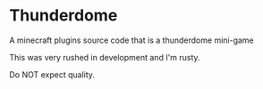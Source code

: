 # Thunderdome

A minecraft plugins source code that is a thunderdome mini-game

This was very rushed in development and I'm rusty.

Do NOT expect quality.
